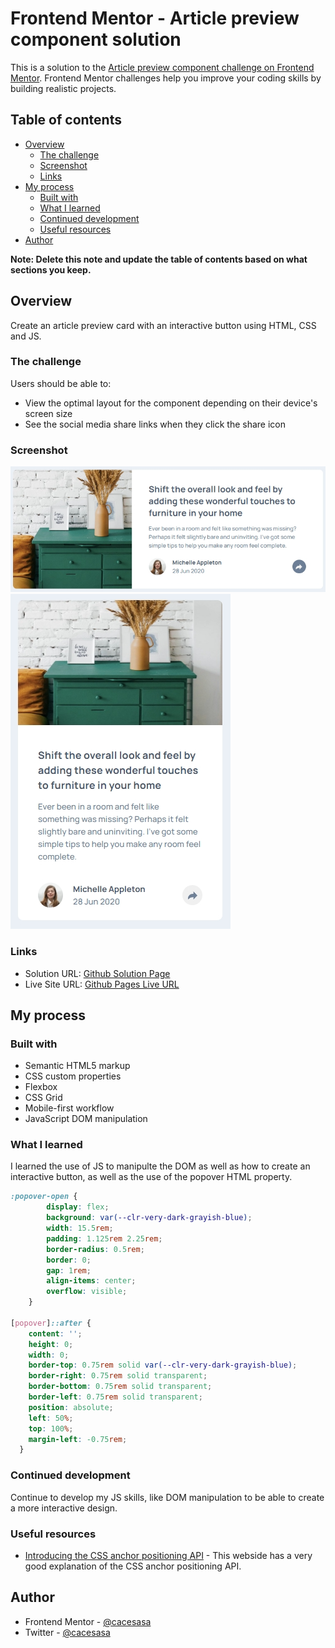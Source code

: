 # Frontend Mentor - Article preview component solution

This is a solution to the [Article preview component challenge on Frontend Mentor](https://www.frontendmentor.io/challenges/article-preview-component-dYBN_pYFT). Frontend Mentor challenges help you improve your coding skills by building realistic projects. 

## Table of contents

- [Overview](#overview)
  - [The challenge](#the-challenge)
  - [Screenshot](#screenshot)
  - [Links](#links)
- [My process](#my-process)
  - [Built with](#built-with)
  - [What I learned](#what-i-learned)
  - [Continued development](#continued-development)
  - [Useful resources](#useful-resources)
- [Author](#author)

**Note: Delete this note and update the table of contents based on what sections you keep.**

## Overview
Create an article preview card with an interactive button using HTML, CSS and JS.

### The challenge

Users should be able to:

- View the optimal layout for the component depending on their device's screen size
- See the social media share links when they click the share icon

### Screenshot

![Desktop View](screenshots/desktop_view.png)
![Desktop View](screenshots/mobile_view.png)

### Links

- Solution URL: [Github Solution Page](https://github.com/cacesasa/article_preview_component)
- Live Site URL: [Github Pages Live URL](https://your-live-site-url.com)

## My process

### Built with

- Semantic HTML5 markup
- CSS custom properties
- Flexbox
- CSS Grid
- Mobile-first workflow
- JavaScript DOM manipulation

### What I learned

I learned the use of JS to manipulte the DOM as well as how to create an interactive button, as well as the use of the popover HTML property. 

```css
:popover-open {
        display: flex;
        background: var(--clr-very-dark-grayish-blue);
        width: 15.5rem;
        padding: 1.125rem 2.25rem;
        border-radius: 0.5rem;
        border: 0;        
        gap: 1rem;
        align-items: center;
        overflow: visible;
    }

[popover]::after {
    content: '';
    height: 0;
    width: 0;
    border-top: 0.75rem solid var(--clr-very-dark-grayish-blue);
    border-right: 0.75rem solid transparent;
    border-bottom: 0.75rem solid transparent;
    border-left: 0.75rem solid transparent;
    position: absolute;
    left: 50%;
    top: 100%;
    margin-left: -0.75rem;
  }
```

### Continued development

Continue to develop my JS skills, like DOM manipulation to be able to create a more interactive design.

### Useful resources

- [Introducing the CSS anchor positioning API](https://developer.chrome.com/blog/anchor-positioning-api#use_anchor_with_top-layer_elements_like_popover_and_dialog) - This webside has a very good explanation of the CSS anchor positioning API.

## Author

- Frontend Mentor - [@cacesasa](https://www.frontendmentor.io/profile/cacesasa)
- Twitter - [@cacesasa](https://www.twitter.com/cacesasa)

